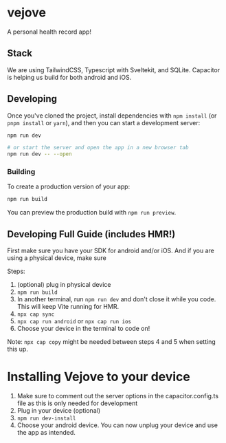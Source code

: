 # vejove
A personal health record app!

## Stack
We are using TailwindCSS, Typescript with Sveltekit, and SQLite. Capacitor is helping us build for both android and iOS.

## Developing

Once you've cloned the project, install dependencies with `npm install` (or `pnpm install` or `yarn`), and then you can start a development server:

```bash
npm run dev

# or start the server and open the app in a new browser tab
npm run dev -- --open
```

### Building

To create a production version of your app:

```bash
npm run build
```

You can preview the production build with `npm run preview`.

## Developing Full Guide (includes HMR!)

First make sure you have your SDK for android and/or iOS. And if you are using a physical device, make sure 

Steps:
1. (optional) plug in physical device
2. `npm run build`
3. In another terminal, run `npm run dev` and don't close it while you code. This will keep Vite running for HMR.
4. `npx cap sync`
5. `npx cap run android` or `npx cap run ios`
6. Choose your device in the terminal to code on!

Note: `npx cap copy` might be needed between steps 4 and 5 when setting this up.

# Installing Vejove to your device
1. Make sure to comment out the server options in the capacitor.config.ts file as this is only needed for development
2. Plug in your device (optional)
3. `npm run dev-install`
4. Choose your android device. You can now unplug your device and use the app as intended.